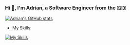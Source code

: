 

### Hi 👋, I'm Adrian, a Software Engineer from the 🇬🇧 

[![Adrian's GitHub stats](https://github-readme-stats.vercel.app/api?username=aadewunmi)](https://github.com/aadewunmi/github-readme-stats)

<!--
- Leetcode Stats:

![LeetCode Stats](https://leetcard.jacoblin.cool/Adrian_A?theme=light&font=Abel&ext=heatmap)
-->
- My Skills:

[![My Skills](https://skillicons.dev/icons?i=html,css,bootstrap,mongodb,express,react,nodejs,js,jquery,java,spring,python,mysql,sqlite,linux,aws,docker,git,github,eclipse,idea,visualstudio,postman,stackoverflow)](https://skillicons.dev)


<!---->
<!--
**AAdewunmi/AAdewunmi** is a ✨ _special_ ✨ repository because its `README.md` (this file) appears on your GitHub profile.

Here are some ideas to get you started:

- 🔭 I’m currently working on ...
- 🌱 I’m currently learning ...
- 👯 I’m looking to collaborate on ...
- 🤔 I’m looking for help with ...
- 💬 Ask me about ...
- 📫 How to reach me: ...
- 😄 Pronouns: ...
- ⚡ Fun fact: ...
- 📚 Resources ...
- 🥇 Goals: ...
- ⚡ Fun fact: ...





